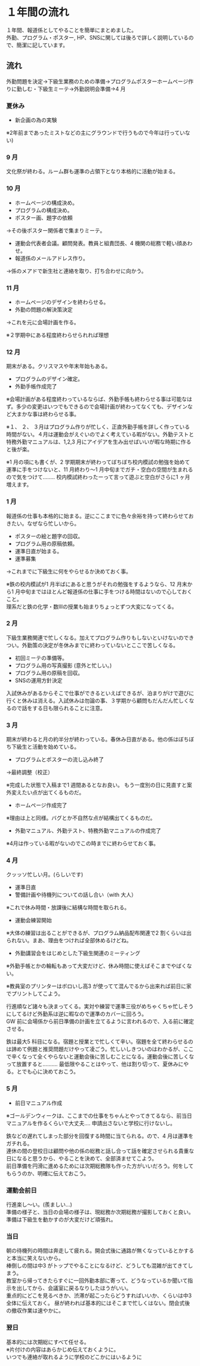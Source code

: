 # １年間の流れ
１年間、報道係としてやることを簡単にまとめました。  
外勤、プログラム・ポスター,
HP、SNSに関しては後ろで詳しく説明しているので、簡潔に記しています。

## 流れ  
外勤問題を決定→下級生業務のための準備→プログラムポスターホームページ作りに勤しむ・下級生ミーテ→外勤説明会準備→4 月


### 夏休み
* 新企画の為の実験  

 ※2年前まであったミストなどの主にグラウンドで行うもので今年は行っていない)

### 9 月
文化祭が終わる。ルーム群も運準の占領下となり本格的に活動が始まる。

### 10 月
* ホームページの構成決め。
* プログラムの構成決め。
* ポスター画、題字の依頼

 →その後ポスター関係者で集まりミーテ。
* 運動会代表者会議。顧問発表。教員と組責団長、4 機関の総務で軽い顔あわせ。
* 報道係のメールアドレス作り。  

 →係のメアドで新生社と連絡を取り、打ち合わせに向かう。

### 11 月
* ホームページのデザインを終わらせる。
* 外勤の問題の解決策決定  

 →これを元に会場計画を作る。  

 ※２学期中にある程度終わらせられれば理想  

### 12 月
期末がある。クリスマスや年末年始もある。
* プログラムのデザイン確定。
* 外勤手帳作成完了  

 ※会場計画がある程度終わっているならば、外勤手帳も終わらせる事は可能なはず。多少の変更はいつでもできるので会場計画が終わってなくても、デザインなど大まかな事は終わらせる事。  

 ※１、 ２、 ３月はプログラム作りが忙しく、正直外勤手帳を詳しく作っている時間がない。４月は運動会がえぐいのでよく考えている暇がない。外勤テストと特務外勤マニュアルは、1,2,3 月にアイデアを生み出せばいいが暇な時期に作ると後が楽。

 ※1 月の項にも書くが、2 学期期末が終わってぼちぼち校内模試の勉強を始めて運準に手をつけないと、11 月終わり〜1 月中旬までガチ・空白の空間が生まれるので気をつけて........ 校内模試終わったーって言って遊ぶと空白がさらに1 ヶ月増えます。

### 1 月
報道係の仕事も本格的に始まる。逆にここまでに色々余裕を持って終わらせておきたい。なぜなら忙しいから。
* ポスターの絵と題字の回収。
* プログラム用の原稿依頼。
* 運準日直が始まる。
* 運準募集  

 →これまでに下級生に何をやらせるか決めておく事。  

※鉄の校内模試が1 月半ばにあると思うがそれの勉強をするようなら、12 月末から1 月中旬まではほとんど報道係の仕事に手をつける時間はないので心しておくこと。  
理系だと鉄の化学・数Ⅲの授業も始まりちょっとずつ大変になってくる。

### 2 月
下級生業務関連で忙しくなる。加えてプログラム作りもしないといけないのできつい。外勤策の決定が冬休みまでに終わっていないとここで苦しくなる。

* 初回ミーテの準備等。
* プログラム用の写真撮影  (意外と忙しい。)
* プログラム用の原稿を回収。
* SNSの運用方針決定

入試休みがあるからそこで仕事ができるといえばできるが、泊まりがけで遊びに行くと休みは消える。入試休みは勿論の事、３学期から顧問もだんだん忙しくなるので話をする日も限られることに注意。
### 3 月
期末が終わると月の約半分が終わっている。春休み日直がある。他の係はぼちぼち下級生と活動を始めている。
* プログラムとポスターの流し込み終了  

 →最終調整（校正）  

 ※完成した状態で入稿まで1 週間あるとなお良い。  もう一度別の日に見直すと案外変えたい点が出てくるものだ。

* ホームページ作成完了  

 ※理由は上と同様。バグとか不自然な点が結構出てくるものだ。  
* 外勤マニュアル、外勤テスト、特務外勤マニュアルの作成完了  

 ※4月は作っている暇がないのでこの時までに終わらせておく事。

### 4 月
クッッソ忙しい月。(らしいです)  
* 運準日直
* 警備計画や待機列についての話し合い（with 大人）  

 ※これで休み時間・放課後に結構な時間を取られる。
* 運動会練習開始  

 ※大体の練習は出ることができるが、プログラム納品配布関連で2 割くらいは出られない。まあ、理由をつければ全部休めるけどね。
* 外勤講習会をはじめとした下級生関連のミーティング  

 ※外勤手帳とかの輪転もあって大変だけど、休み時間に使えばそこまでやばくない。  

  ※教員室のプリンターはボロいし高3 が使ってて混んでるから出来れば前日に家でプリントしてこよう。

行進順など諸々も決まってくる。実対や練習で運準三役がめちゃくちゃ忙しそうにしてるけど外勤系は逆に暇なので運準のカバーに回ろう。  
GW 前に会場係から前日準備の計画を立てるように言われるので、入る前に確定させる。  

鉄は最大5 科目になる。宿題と授業とで忙しくて辛い。宿題を全て終わらせるのは諦めて例題と推奨問題だけやって凌ごう。忙しいしきついのはわかるが、ここで辛くなって全くやらないと運動会後に苦しむことになる。運動会後に苦しくなって放置すると.......... 最低限やることはやって、他は割り切って、夏休みにやる。とでも心に決めておこう。

### 5 月
* 前日マニュアル作成  

 ※ゴールデンウィークは、ここまでの仕事をちゃんとやってきてるなら、前当日マニュアルを作るくらいで大丈夫.... 申請出さないと学校に行けないし。  

鉄などの遅れてしまった部分を回復する時間に当てられる。ので、4 月は運準をガチれる。  
連休の間の登校日は顧問や他の係の総務と話し合って話を確定させられる貴重な日になると思うから、やることを決めて、全部済ませてこよう。  
前日準備を円滑に進めるためには次期総務隊も作った方がいいだろう。何をしてもらうのか、明確に伝えておこう。

### 運動会前日  
行進楽し〜い。(羨ましい...)  
準備の様子と、当日の会場の様子は、現総務か次期総務が撮影しておくと良い。  
準備は下級生を動かすのが大変だけど頑張れ。

### 当日
朝の待機列の時間は奔走して疲れる。開会式後に通路が無くなっているとかすると本当に笑えないから。  
棒倒しの間は中3 がトップでやることになるけど、どうしても混雑が出てきてしまう。  
教室から帰ってきたらすぐに一回外勤本部に寄って、どうなっているか聞いて指示を出してから、会議室に戻るなりしたほうがいい。   
重点的にどこを見るべきか、渋滞が起こったらどうすればいいか、くらいは中3 全体に伝えておく。
昼が終われば基本的にはそこまで忙しくはない。閉会式後の撤収作業は速やかに。

### 翌日
基本的には次期総にすべて任せる。  
※片付けの内容はあらかじめ伝えておくように。  
いつでも連絡が取れるように学校のどこかにはいるように
